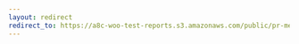 ```yaml
---
layout: redirect
redirect_to: https://a8c-woo-test-reports.s3.amazonaws.com/public/pr-merge/40670/e2e/index.html
---
```

